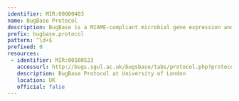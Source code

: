 ```yaml
---
identifier: MIR:00000403
name: BugBase Protocol
description: BugBase is a MIAME-compliant microbial gene expression and comparative genomic database. It stores experimental annotation and multiple raw and analysed data formats, as well as protocols for bacterial microarray designs. This collection references design protocols.
prefix: bugbase.protocol
pattern: ^\d+$
prefixed: 0
resources:
 - identifier: MIR:00100523
   accessurl: http://bugs.sgul.ac.uk/bugsbase/tabs/protocol.php?protocol_id=
   description: BugBase Protocol at University of London
   location: UK
   official: false
---
```

